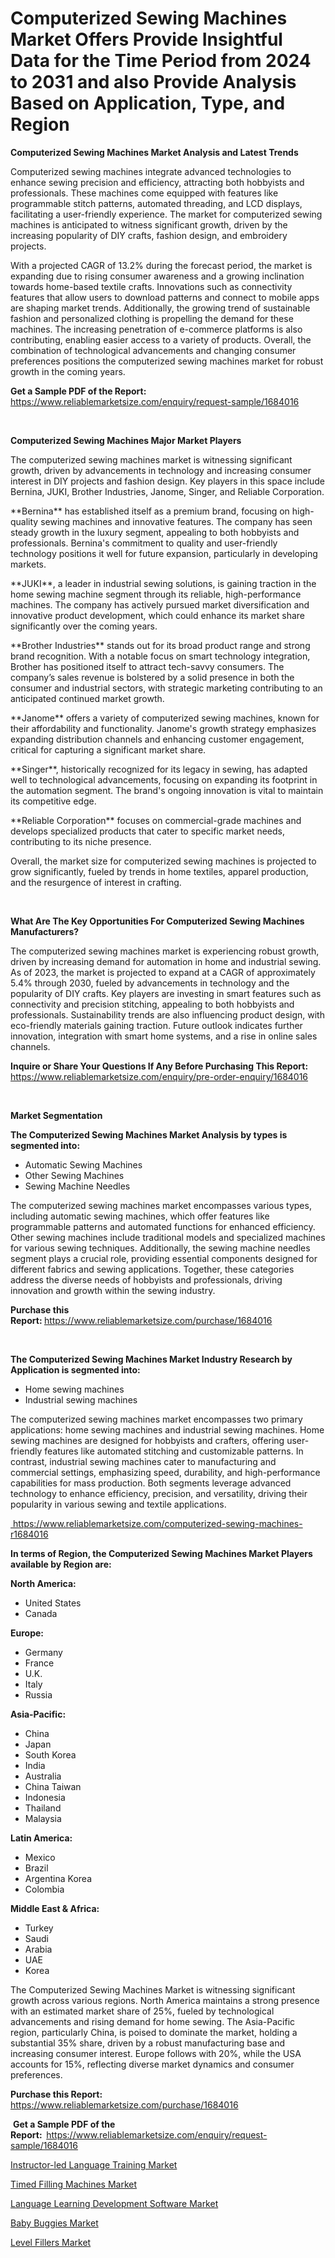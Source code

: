 <p><h1>Computerized Sewing Machines Market Offers Provide Insightful Data for the Time Period from 2024 to 2031 and also Provide Analysis Based on Application, Type, and Region</h1></p><p><strong>Computerized Sewing Machines Market Analysis and Latest Trends</strong></p>
<p><p>Computerized sewing machines integrate advanced technologies to enhance sewing precision and efficiency, attracting both hobbyists and professionals. These machines come equipped with features like programmable stitch patterns, automated threading, and LCD displays, facilitating a user-friendly experience. The market for computerized sewing machines is anticipated to witness significant growth, driven by the increasing popularity of DIY crafts, fashion design, and embroidery projects.</p><p>With a projected CAGR of 13.2% during the forecast period, the market is expanding due to rising consumer awareness and a growing inclination towards home-based textile crafts. Innovations such as connectivity features that allow users to download patterns and connect to mobile apps are shaping market trends. Additionally, the growing trend of sustainable fashion and personalized clothing is propelling the demand for these machines. The increasing penetration of e-commerce platforms is also contributing, enabling easier access to a variety of products. Overall, the combination of technological advancements and changing consumer preferences positions the computerized sewing machines market for robust growth in the coming years.</p></p>
<p><strong>Get a Sample PDF of the Report:&nbsp;</strong> <a href="https://www.reliablemarketsize.com/enquiry/request-sample/1684016?utm_campaign=1180&utm_medium=2&utm_source=Github&utm_content=ia&utm_term=15102024&utm_id=computerized-sewing-machines">https://www.reliablemarketsize.com/enquiry/request-sample/1684016</a></p>
<p>&nbsp;</p>
<p><strong>Computerized Sewing Machines Major Market Players</strong></p>
<p><p>The computerized sewing machines market is witnessing significant growth, driven by advancements in technology and increasing consumer interest in DIY projects and fashion design. Key players in this space include Bernina, JUKI, Brother Industries, Janome, Singer, and Reliable Corporation.</p><p>**Bernina** has established itself as a premium brand, focusing on high-quality sewing machines and innovative features. The company has seen steady growth in the luxury segment, appealing to both hobbyists and professionals. Bernina's commitment to quality and user-friendly technology positions it well for future expansion, particularly in developing markets.</p><p>**JUKI**, a leader in industrial sewing solutions, is gaining traction in the home sewing machine segment through its reliable, high-performance machines. The company has actively pursued market diversification and innovative product development, which could enhance its market share significantly over the coming years.</p><p>**Brother Industries** stands out for its broad product range and strong brand recognition. With a notable focus on smart technology integration, Brother has positioned itself to attract tech-savvy consumers. The company’s sales revenue is bolstered by a solid presence in both the consumer and industrial sectors, with strategic marketing contributing to an anticipated continued market growth.</p><p>**Janome** offers a variety of computerized sewing machines, known for their affordability and functionality. Janome's growth strategy emphasizes expanding distribution channels and enhancing customer engagement, critical for capturing a significant market share.</p><p>**Singer**, historically recognized for its legacy in sewing, has adapted well to technological advancements, focusing on expanding its footprint in the automation segment. The brand's ongoing innovation is vital to maintain its competitive edge.</p><p>**Reliable Corporation** focuses on commercial-grade machines and develops specialized products that cater to specific market needs, contributing to its niche presence.</p><p>Overall, the market size for computerized sewing machines is projected to grow significantly, fueled by trends in home textiles, apparel production, and the resurgence of interest in crafting.</p></p>
<p>&nbsp;</p>
<p><strong>What Are The Key Opportunities For Computerized Sewing Machines Manufacturers?</strong></p>
<p><p>The computerized sewing machines market is experiencing robust growth, driven by increasing demand for automation in home and industrial sewing. As of 2023, the market is projected to expand at a CAGR of approximately 5.4% through 2030, fueled by advancements in technology and the popularity of DIY crafts. Key players are investing in smart features such as connectivity and precision stitching, appealing to both hobbyists and professionals. Sustainability trends are also influencing product design, with eco-friendly materials gaining traction. Future outlook indicates further innovation, integration with smart home systems, and a rise in online sales channels.</p></p>
<p><strong>Inquire or Share Your Questions If Any Before Purchasing This Report:</strong> <a href="https://www.reliablemarketsize.com/enquiry/pre-order-enquiry/1684016?utm_campaign=1180&utm_medium=2&utm_source=Github&utm_content=ia&utm_term=15102024&utm_id=computerized-sewing-machines">https://www.reliablemarketsize.com/enquiry/pre-order-enquiry/1684016</a></p>
<p>&nbsp;</p>
<p><strong>Market Segmentation</strong></p>
<p><strong>The Computerized Sewing Machines Market Analysis by types is segmented into:</strong></p>
<p><ul><li>Automatic Sewing Machines</li><li>Other Sewing Machines</li><li>Sewing Machine Needles</li></ul></p>
<p><p>The computerized sewing machines market encompasses various types, including automatic sewing machines, which offer features like programmable patterns and automated functions for enhanced efficiency. Other sewing machines include traditional models and specialized machines for various sewing techniques. Additionally, the sewing machine needles segment plays a crucial role, providing essential components designed for different fabrics and sewing applications. Together, these categories address the diverse needs of hobbyists and professionals, driving innovation and growth within the sewing industry.</p></p>
<p><strong>Purchase this Report:&nbsp;</strong><a href="https://www.reliablemarketsize.com/purchase/1684016?utm_campaign=1180&utm_medium=2&utm_source=Github&utm_content=ia&utm_term=15102024&utm_id=computerized-sewing-machines">https://www.reliablemarketsize.com/purchase/1684016</a></p>
<p>&nbsp;</p>
<p><strong>The Computerized Sewing Machines Market Industry Research by Application is segmented into:</strong></p>
<p><ul><li>Home sewing machines</li><li>Industrial sewing machines</li></ul></p>
<p><p>The computerized sewing machines market encompasses two primary applications: home sewing machines and industrial sewing machines. Home sewing machines are designed for hobbyists and crafters, offering user-friendly features like automated stitching and customizable patterns. In contrast, industrial sewing machines cater to manufacturing and commercial settings, emphasizing speed, durability, and high-performance capabilities for mass production. Both segments leverage advanced technology to enhance efficiency, precision, and versatility, driving their popularity in various sewing and textile applications.</p></p>
<p><a href="https://www.reliablemarketsize.com/computerized-sewing-machines-r1684016?utm_campaign=1180&utm_medium=2&utm_source=Github&utm_content=ia&utm_term=15102024&utm_id=computerized-sewing-machines">&nbsp;https://www.reliablemarketsize.com/computerized-sewing-machines-r1684016</a></p>
<p><strong>In terms of Region, the Computerized Sewing Machines Market Players available by Region are:</strong></p>
<p>
    <p> <strong> North America: </strong>
        <ul>
            <li>United States</li>
            <li>Canada</li>
        </ul>
        </p> 
    <p> <strong> Europe: </strong>
        <ul>
            <li>Germany</li>
            <li>France</li>
            <li>U.K.</li>
            <li>Italy</li>
            <li>Russia</li>
        </ul>
        </p> 
    <p> <strong> Asia-Pacific: </strong>
        <ul>
            <li>China</li>
            <li>Japan</li>
            <li>South Korea</li>
            <li>India</li>
            <li>Australia</li>
            <li>China Taiwan</li>
            <li>Indonesia</li>
            <li>Thailand</li>
            <li>Malaysia</li>
        </ul>
        </p> 
    <p> <strong> Latin America: </strong>
        <ul>
            <li>Mexico</li>
            <li>Brazil</li>
            <li>Argentina Korea</li>
            <li>Colombia</li>
        </ul>
        </p> 
    <p> <strong> Middle East & Africa: </strong>
        <ul>
            <li>Turkey</li>
            <li>Saudi</li>
            <li>Arabia</li>
            <li>UAE</li>
            <li>Korea</li>
        </ul>
    </p>
    </p>
<p><p>The Computerized Sewing Machines Market is witnessing significant growth across various regions. North America maintains a strong presence with an estimated market share of 25%, fueled by technological advancements and rising demand for home sewing. The Asia-Pacific region, particularly China, is poised to dominate the market, holding a substantial 35% share, driven by a robust manufacturing base and increasing consumer interest. Europe follows with 20%, while the USA accounts for 15%, reflecting diverse market dynamics and consumer preferences.</p></p>
<p><strong>Purchase this Report: </strong><a href="https://www.reliablemarketsize.com/purchase/1684016?utm_campaign=1180&utm_medium=2&utm_source=Github&utm_content=ia&utm_term=15102024&utm_id=computerized-sewing-machines">https://www.reliablemarketsize.com/purchase/1684016</a></p>
<p>&nbsp;<strong>Get a Sample PDF of the Report:&nbsp;&nbsp;</strong><a href="https://www.reliablemarketsize.com/enquiry/request-sample/1684016?utm_campaign=1180&utm_medium=2&utm_source=Github&utm_content=ia&utm_term=15102024&utm_id=computerized-sewing-machines">https://www.reliablemarketsize.com/enquiry/request-sample/1684016</a></p>
<p><strong></strong></p>
<p><p><a href="https://github.com/ramdeniz14hi/Market-Research-Report-List-1/blob/main/instructor-led-language-training-market.md?utm_campaign=1180&utm_medium=2&utm_source=Github&utm_content=ia&utm_term=15102024&utm_id=computerized-sewing-machines">Instructor-led Language Training Market</a></p><p><a href="https://www.linkedin.com/pulse/timed-filling-machines-market-size-growth-industry-analysis-kmcgf?utm_campaign=1180&utm_medium=2&utm_source=Github&utm_content=ia&utm_term=15102024&utm_id=computerized-sewing-machines">Timed Filling Machines Market</a></p><p><a href="https://github.com/zenap1yahrovat/Market-Research-Report-List-1/blob/main/language-learning-development-software-market.md?utm_campaign=1180&utm_medium=2&utm_source=Github&utm_content=ia&utm_term=15102024&utm_id=computerized-sewing-machines">Language Learning Development Software Market</a></p><p><a href="https://www.linkedin.com/pulse/evaluating-global-baby-buggies-market-trends-growth-opportunities-dabuf?utm_campaign=1180&utm_medium=2&utm_source=Github&utm_content=ia&utm_term=15102024&utm_id=computerized-sewing-machines">Baby Buggies Market</a></p><p><a href="https://www.linkedin.com/pulse/level-fillers-market-outlook-share-analysis-growth-trends-brvtf?utm_campaign=1180&utm_medium=2&utm_source=Github&utm_content=ia&utm_term=15102024&utm_id=computerized-sewing-machines">Level Fillers Market</a></p></p>